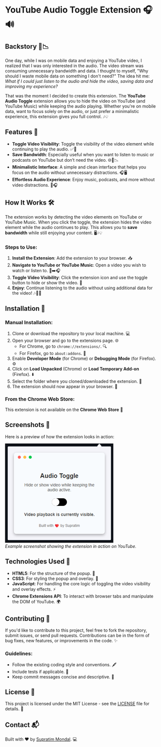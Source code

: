 # YouTube Audio Toggle Extension 🎧🔊

## Backstory 📱📉

One day, while I was on mobile data and enjoying a YouTube video, I realized that I was only interested in the audio. The video stream was consuming unnecessary bandwidth and data. I thought to myself, "Why should I waste mobile data on something I don't need?" The idea hit me: *What if I could just listen to the audio and hide the video, saving data and improving my experience?*

That was the moment I decided to create this extension. The **YouTube Audio Toggle** extension allows you to hide the video on YouTube (and YouTube Music) while keeping the audio playing. Whether you're on mobile data, want to focus solely on the audio, or just prefer a minimalistic experience, this extension gives you full control. 🎶💡

## Features 🌟

- **Toggle Video Visibility**: Toggle the visibility of the video element while continuing to play the audio. ✅👀
- **Save Bandwidth**: Especially useful when you want to listen to music or podcasts on YouTube but don’t need the video. 🌐💾📉
- **Minimalistic Interface**: A simple and clean interface that helps you focus on the audio without unnecessary distractions. 🎧🖥️
- **Effortless Audio Experience**: Enjoy music, podcasts, and more without video distractions. 🖤🎧

## How It Works 🛠️

The extension works by detecting the video elements on YouTube or YouTube Music. When you click the toggle, the extension hides the video element while the audio continues to play. This allows you to **save bandwidth** while still enjoying your content. 🖥️🎶💡

### Steps to Use:

1. **Install the Extension**: Add the extension to your browser. 📥
2. **Navigate to YouTube or YouTube Music**: Open a video you wish to watch or listen to. 🎥➡️🎧
3. **Toggle Video Visibility**: Click the extension icon and use the toggle button to hide or show the video. 🔘
4. **Enjoy**: Continue listening to the audio without using additional data for the video! 🎶📱💾

## Installation 🚀

### Manual Installation:

1. Clone or download the repository to your local machine. 💻
2. Open your browser and go to the extensions page. 🌐
   - For Chrome, go to `chrome://extensions/`. 🔍
   - For Firefox, go to `about:addons`. 🦊
3. Enable **Developer Mode** (for Chrome) or **Debugging Mode** (for Firefox). ⚙️
4. Click on **Load Unpacked** (Chrome) or **Load Temporary Add-on** (Firefox). ⬇️
5. Select the folder where you cloned/downloaded the extension. 📂
6. The extension should now appear in your browser. 🌟

### From the Chrome Web Store:

This extension is not available on the **Chrome Web Store** 🛒

## Screenshots 📸

Here is a preview of how the extension looks in action:

![YouTube Audio Toggle Screenshot](assets/ss.png)  
*Example screenshot showing the extension in action on YouTube.*

## Technologies Used 🧰

- **HTML5**: For the structure of the popup. 📝
- **CSS3**: For styling the popup and overlay. 🎨
- **JavaScript**: For handling the core logic of toggling the video visibility and overlay effects. ⚡
- **Chrome Extensions API**: To interact with browser tabs and manipulate the DOM of YouTube. 🌍

## Contributing 🤝

If you'd like to contribute to this project, feel free to fork the repository, submit issues, or send pull requests. Contributions can be in the form of bug fixes, new features, or improvements in the code. ✨

### Guidelines:

- Follow the existing coding style and conventions. 🖋️
- Include tests if applicable. 🧪
- Keep commit messages concise and descriptive. 📑

## License 📝

This project is licensed under the MIT License - see the [LICENSE](LICENSE) file for details. 📜

## Contact 📬

Built with ❤️ by [Supratim Mondal](https://github.com/SupratimRK). 💻

